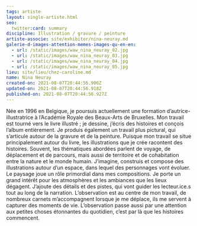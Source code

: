 ```yaml
---
tags: artiste
layout: single-artiste.html
seo:
  twitter:card: summary
discipline: Illustration / gravure / peinture
artiste-associe: site/exhibitor/nina-neuray.md
galerie-d-images-attention-memes-images-qu-en-en:
  - url: /static/images/waw_nina_neuray_02.jpg
  - url: /static/images/waw_nina_neuray_03.jpg
  - url: /static/images/waw_nina_neuray_04.jpg
  - url: /static/images/waw_nina_neuray_05.jpg
lieu: site/lieu/chez-caroline.md
name: Nina Neuray
created-on: 2021-08-07T20:44:56.906Z
updated-on: 2021-08-07T20:44:56.918Z
published-on: 2021-08-07T20:44:56.927Z
---
```

Née en 1996 en Belgique, je poursuis actuellement une formation d’autrice-illustratrice à l’Académie Royale des Beaux-Arts de Bruxelles. Mon travail est tourné vers le livre illustré ; je dessine, j’écris des histoires et conçois l’album entièrement. Je produis également un travail plus pictural, qui s’articule autour de la gravure et de la peinture.
Puisque mon travail se situe principalement autour du livre, les illustrations que je crée racontent des histoires. Souvent, les thématiques abordées parlent de voyage, de déplacement et de parcours, mais aussi de territoire et de cohabitation entre la nature et le monde humain. J’imagine, construis et compose des illustrations autour d’un espace, dans lequel des personnages vont évoluer. Le paysage joue un rôle primordial dans mes compositions. Je porte un grand intérêt pour les atmosphères et les ambiances que les lieux dégagent. J’ajoute des détails et des pistes, qui vont guider les lecteur.ice.s tout au long de la narration.
L’observation est au centre de mon travail, de nombreux carnets m’accompagnent lorsque je me déplace, ils me servent à capturer des moments de vie. L’observation passe aussi par une attention aux petites choses étonnantes du quotidien, c’est par là que les histoires commencent.